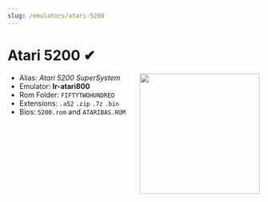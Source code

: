 ```yaml
---
slug: /emulators/atari-5200
---
```


# Atari 5200 ✔

<img src="https://user-images.githubusercontent.com/44569252/188292538-1aa6d1c9-f615-432b-93b2-c2fc6f5b6984.png" align="right" width="240" />

- Alias: *Atari 5200 SuperSystem*
- Emulator: **lr-atari800**
- Rom Folder: `FIFTYTWOHUNDRED`
- Extensions: `.a52` `.zip` `.7z` `.bin`
- Bios: `5200.rom` and `ATARIBAS.ROM`
